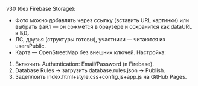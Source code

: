 v30 (без Firebase Storage):
- Фото можно добавлять через ссылку (вставить URL картинки) или выбрать файл — он сожмётся в браузере и сохранится как dataURL в БД.
- ЛС, друзья (структуры готовы), участники — читаются из usersPublic.
- Карта — OpenStreetMap без внешних ключей.
Настройка:
1) Включить Authentication: Email/Password (в Firebase).
2) Database Rules → загрузить database.rules.json → Publish.
3) Задеплоить index.html+style.css+config.js+app.js на GitHub Pages.
